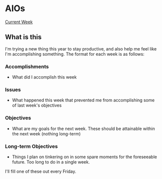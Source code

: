 # AIOs

[Current Week](aios/aio_9_5_14.md)


## What is this

I'm trying a new thing this year to stay productive, and also help me feel like
I'm accomplishing something. The format for each week is as follows:

### Accomplishments

- What did I accomplish this week

### Issues

- What happened this week that prevented me from accomplishing some of last
  week's objectives

### Objectives

- What are my goals for the next week. These should be attainable within the
  next week (nothing long-term)

### Long-term Objectives

- Things I plan on tinkering on in some spare moments for the foreseeable
  future. Too long to do in a single week.

I'll fill one of these out every Friday.
